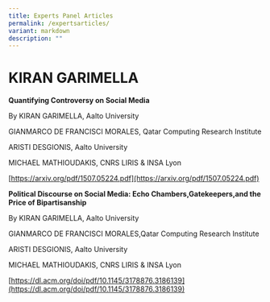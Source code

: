```yaml
---
title: Experts Panel Articles
permalink: /expertsarticles/
variant: markdown
description: ""
---
```

# KIRAN GARIMELLA
**Quantifying Controversy on Social Media**

By KIRAN GARIMELLA, Aalto University

GIANMARCO DE FRANCISCI MORALES, Qatar Computing Research Institute

ARISTI DESGIONIS, Aalto University

MICHAEL MATHIOUDAKIS, CNRS LIRIS & INSA Lyon

[https://arxiv.org/pdf/1507.05224.pdf](https://arxiv.org/pdf/1507.05224.pdf)

**Political Discourse on Social Media: Echo Chambers,Gatekeepers,and the Price of  Bipartisanship**

By KIRAN GARIMELLA, Aalto University

GIANMARCO DE FRANCISCI MORALES,Qatar Computing Research Institute

ARISTI DESGIONIS, Aalto University

MICHAEL MATHIOUDAKIS, CNRS LIRIS & INSA Lyon

[https://dl.acm.org/doi/pdf/10.1145/3178876.3186139](https://dl.acm.org/doi/pdf/10.1145/3178876.3186139)